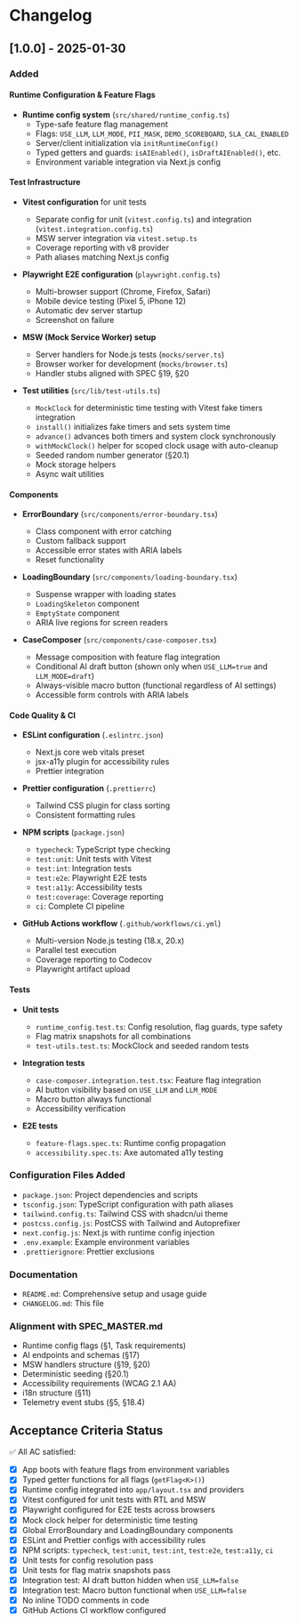# Changelog

## [1.0.0] - 2025-01-30

### Added

#### Runtime Configuration & Feature Flags
- **Runtime config system** (`src/shared/runtime_config.ts`)
  - Type-safe feature flag management
  - Flags: `USE_LLM`, `LLM_MODE`, `PII_MASK`, `DEMO_SCOREBOARD`, `SLA_CAL_ENABLED`
  - Server/client initialization via `initRuntimeConfig()`
  - Typed getters and guards: `isAIEnabled()`, `isDraftAIEnabled()`, etc.
  - Environment variable integration via Next.js config

#### Test Infrastructure
- **Vitest configuration** for unit tests
  - Separate config for unit (`vitest.config.ts`) and integration (`vitest.integration.config.ts`)
  - MSW server integration via `vitest.setup.ts`
  - Coverage reporting with v8 provider
  - Path aliases matching Next.js config

- **Playwright E2E configuration** (`playwright.config.ts`)
  - Multi-browser support (Chrome, Firefox, Safari)
  - Mobile device testing (Pixel 5, iPhone 12)
  - Automatic dev server startup
  - Screenshot on failure

- **MSW (Mock Service Worker) setup**
  - Server handlers for Node.js tests (`mocks/server.ts`)
  - Browser worker for development (`mocks/browser.ts`)
  - Handler stubs aligned with SPEC §19, §20

- **Test utilities** (`src/lib/test-utils.ts`)
  - `MockClock` for deterministic time testing with Vitest fake timers integration
  - `install()` initializes fake timers and sets system time
  - `advance()` advances both timers and system clock synchronously
  - `withMockClock()` helper for scoped clock usage with auto-cleanup
  - Seeded random number generator (§20.1)
  - Mock storage helpers
  - Async wait utilities

#### Components
- **ErrorBoundary** (`src/components/error-boundary.tsx`)
  - Class component with error catching
  - Custom fallback support
  - Accessible error states with ARIA labels
  - Reset functionality

- **LoadingBoundary** (`src/components/loading-boundary.tsx`)
  - Suspense wrapper with loading states
  - `LoadingSkeleton` component
  - `EmptyState` component
  - ARIA live regions for screen readers

- **CaseComposer** (`src/components/case-composer.tsx`)
  - Message composition with feature flag integration
  - Conditional AI draft button (shown only when `USE_LLM=true` and `LLM_MODE=draft`)
  - Always-visible macro button (functional regardless of AI settings)
  - Accessible form controls with ARIA labels

#### Code Quality & CI
- **ESLint configuration** (`.eslintrc.json`)
  - Next.js core web vitals preset
  - jsx-a11y plugin for accessibility rules
  - Prettier integration

- **Prettier configuration** (`.prettierrc`)
  - Tailwind CSS plugin for class sorting
  - Consistent formatting rules

- **NPM scripts** (`package.json`)
  - `typecheck`: TypeScript type checking
  - `test:unit`: Unit tests with Vitest
  - `test:int`: Integration tests
  - `test:e2e`: Playwright E2E tests
  - `test:a11y`: Accessibility tests
  - `test:coverage`: Coverage reporting
  - `ci`: Complete CI pipeline

- **GitHub Actions workflow** (`.github/workflows/ci.yml`)
  - Multi-version Node.js testing (18.x, 20.x)
  - Parallel test execution
  - Coverage reporting to Codecov
  - Playwright artifact upload

#### Tests
- **Unit tests**
  - `runtime_config.test.ts`: Config resolution, flag guards, type safety
  - Flag matrix snapshots for all combinations
  - `test-utils.test.ts`: MockClock and seeded random tests

- **Integration tests**
  - `case-composer.integration.test.tsx`: Feature flag integration
  - AI button visibility based on `USE_LLM` and `LLM_MODE`
  - Macro button always functional
  - Accessibility verification

- **E2E tests**
  - `feature-flags.spec.ts`: Runtime config propagation
  - `accessibility.spec.ts`: Axe automated a11y testing

### Configuration Files Added
- `package.json`: Project dependencies and scripts
- `tsconfig.json`: TypeScript configuration with path aliases
- `tailwind.config.ts`: Tailwind CSS with shadcn/ui theme
- `postcss.config.js`: PostCSS with Tailwind and Autoprefixer
- `next.config.js`: Next.js with runtime config injection
- `.env.example`: Example environment variables
- `.prettierignore`: Prettier exclusions

### Documentation
- `README.md`: Comprehensive setup and usage guide
- `CHANGELOG.md`: This file

### Alignment with SPEC_MASTER.md
- Runtime config flags (§1, Task requirements)
- AI endpoints and schemas (§17)
- MSW handlers structure (§19, §20)
- Deterministic seeding (§20.1)
- Accessibility requirements (WCAG 2.1 AA)
- i18n structure (§11)
- Telemetry event stubs (§5, §18.4)

## Acceptance Criteria Status

✅ All AC satisfied:

- [x] App boots with feature flags from environment variables
- [x] Typed getter functions for all flags (`getFlag<K>()`)
- [x] Runtime config integrated into `app/layout.tsx` and providers
- [x] Vitest configured for unit tests with RTL and MSW
- [x] Playwright configured for E2E tests across browsers
- [x] Mock clock helper for deterministic time testing
- [x] Global ErrorBoundary and LoadingBoundary components
- [x] ESLint and Prettier configs with accessibility rules
- [x] NPM scripts: `typecheck`, `test:unit`, `test:int`, `test:e2e`, `test:a11y`, `ci`
- [x] Unit tests for config resolution pass
- [x] Unit tests for flag matrix snapshots pass
- [x] Integration test: AI draft button hidden when `USE_LLM=false`
- [x] Integration test: Macro button functional when `USE_LLM=false`
- [x] No inline TODO comments in code
- [x] GitHub Actions CI workflow configured